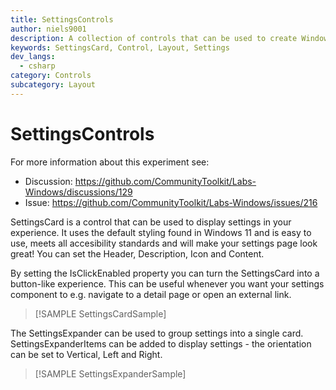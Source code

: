 ```yaml
---
title: SettingsControls
author: niels9001
description: A collection of controls that can be used to create Windows 11 styles settings experiences.
keywords: SettingsCard, Control, Layout, Settings
dev_langs:
  - csharp
category: Controls
subcategory: Layout
---
```


# SettingsControls

For more information about this experiment see:
- Discussion: https://github.com/CommunityToolkit/Labs-Windows/discussions/129
- Issue: https://github.com/CommunityToolkit/Labs-Windows/issues/216


SettingsCard is a control that can be used to display settings in your experience. It uses the default styling found in Windows 11 and is easy to use, meets all accesibility standards and will make your settings page look great!
You can set the Header, Description, Icon and Content.

By setting the IsClickEnabled property you can turn the SettingsCard into a button-like experience.
This can be useful whenever you want your settings component to e.g. navigate to a detail page or open an external link.

> [!SAMPLE SettingsCardSample]


The SettingsExpander can be used to group settings into a single card. SettingsExpanderItems can be added to display settings - the orientation can be set to Vertical, Left and Right.

> [!SAMPLE SettingsExpanderSample]
